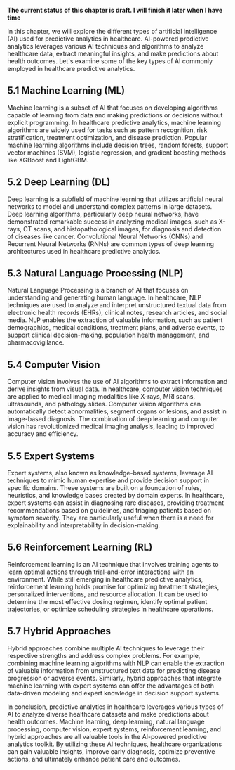 **The current status of this chapter is draft. I will finish it later when I have time**

In this chapter, we will explore the different types of artificial intelligence (AI) used for predictive analytics in healthcare. AI-powered predictive analytics leverages various AI techniques and algorithms to analyze healthcare data, extract meaningful insights, and make predictions about health outcomes. Let's examine some of the key types of AI commonly employed in healthcare predictive analytics.

5.1 Machine Learning (ML)
-------------------------

Machine learning is a subset of AI that focuses on developing algorithms capable of learning from data and making predictions or decisions without explicit programming. In healthcare predictive analytics, machine learning algorithms are widely used for tasks such as pattern recognition, risk stratification, treatment optimization, and disease prediction. Popular machine learning algorithms include decision trees, random forests, support vector machines (SVM), logistic regression, and gradient boosting methods like XGBoost and LightGBM.

5.2 Deep Learning (DL)
----------------------

Deep learning is a subfield of machine learning that utilizes artificial neural networks to model and understand complex patterns in large datasets. Deep learning algorithms, particularly deep neural networks, have demonstrated remarkable success in analyzing medical images, such as X-rays, CT scans, and histopathological images, for diagnosis and detection of diseases like cancer. Convolutional Neural Networks (CNNs) and Recurrent Neural Networks (RNNs) are common types of deep learning architectures used in healthcare predictive analytics.

5.3 Natural Language Processing (NLP)
-------------------------------------

Natural Language Processing is a branch of AI that focuses on understanding and generating human language. In healthcare, NLP techniques are used to analyze and interpret unstructured textual data from electronic health records (EHRs), clinical notes, research articles, and social media. NLP enables the extraction of valuable information, such as patient demographics, medical conditions, treatment plans, and adverse events, to support clinical decision-making, population health management, and pharmacovigilance.

5.4 Computer Vision
-------------------

Computer vision involves the use of AI algorithms to extract information and derive insights from visual data. In healthcare, computer vision techniques are applied to medical imaging modalities like X-rays, MRI scans, ultrasounds, and pathology slides. Computer vision algorithms can automatically detect abnormalities, segment organs or lesions, and assist in image-based diagnosis. The combination of deep learning and computer vision has revolutionized medical imaging analysis, leading to improved accuracy and efficiency.

5.5 Expert Systems
------------------

Expert systems, also known as knowledge-based systems, leverage AI techniques to mimic human expertise and provide decision support in specific domains. These systems are built on a foundation of rules, heuristics, and knowledge bases created by domain experts. In healthcare, expert systems can assist in diagnosing rare diseases, providing treatment recommendations based on guidelines, and triaging patients based on symptom severity. They are particularly useful when there is a need for explainability and interpretability in decision-making.

5.6 Reinforcement Learning (RL)
-------------------------------

Reinforcement learning is an AI technique that involves training agents to learn optimal actions through trial-and-error interactions with an environment. While still emerging in healthcare predictive analytics, reinforcement learning holds promise for optimizing treatment strategies, personalized interventions, and resource allocation. It can be used to determine the most effective dosing regimen, identify optimal patient trajectories, or optimize scheduling strategies in healthcare operations.

5.7 Hybrid Approaches
---------------------

Hybrid approaches combine multiple AI techniques to leverage their respective strengths and address complex problems. For example, combining machine learning algorithms with NLP can enable the extraction of valuable information from unstructured text data for predicting disease progression or adverse events. Similarly, hybrid approaches that integrate machine learning with expert systems can offer the advantages of both data-driven modeling and expert knowledge in decision support systems.

In conclusion, predictive analytics in healthcare leverages various types of AI to analyze diverse healthcare datasets and make predictions about health outcomes. Machine learning, deep learning, natural language processing, computer vision, expert systems, reinforcement learning, and hybrid approaches are all valuable tools in the AI-powered predictive analytics toolkit. By utilizing these AI techniques, healthcare organizations can gain valuable insights, improve early diagnosis, optimize preventive actions, and ultimately enhance patient care and outcomes.
